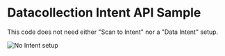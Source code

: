 # Datacollection Intent API Sample

This code does not need either "Scan to Intent" nor a "Data Intent" setup.

![No Intent setup](https://github.com/hjgode/IntentAPISample/raw/master/app/src/main/java/intent_setups.png)

